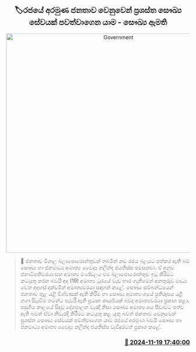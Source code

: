 <p align='center'><b><h2 align='center' title='Government's objective is to maintain optimal health service for the people - Health Minister'>🏷රජයේ අරමුණ ජනතාව වෙනුවෙන් ප්‍රශස්ත සෞඛ්‍ය සේවයක් පවත්වාගෙන යාම - සෞඛ්‍ය ඇමති</h2></b></p>
<p align='center'><img src='https://helakuru.sgp1.cdn.digitaloceanspaces.com/esana/images/lib/nalinda-jayathissa-health.jpg' width='600' alt='Government's objective is to maintain optimal health service for the people - Health Minister'></p>

>📝 ජනතාව විශාල බලාපොරොත්තුවක් තබමින් නව රජය බලයට පත්කර ඇති බව සෞඛ්‍ය හා ජනමාධ්‍ය අමාත්‍ය වෛද්‍ය නලින්ද ජයතිස්ස පවසනවා.
ඒ අනුව ජනාධිපතිවරයා සහ අමාත්‍ය මණ්ඩලය එම බලාපොරොත්තුව ඉටු කිරිමට කටයුතු කරන බවයි අද (19) අමාත්‍ය ධූරයේ වැඩ භාර ගැනීමෙන් අනතුරුව මාධ්‍ය වෙත අදහස් දක්වමින් අමාත්‍යවරයා සඳහන් කළේ.
සෞඛ්‍ය සම්බන්ධයෙන් ජනතාව තුළ යළි විශ්වාසක් ඇති කිරීම හා සෞඛ්‍ය අමාත්‍යංශයේ ප්‍රතිරූපය යළි නගා සිටුවීම තමන්ට පැවරී ඇති ප්‍රධාන කාර්ය​යක් බවද අමාත්‍යවරයා ප්‍රකාශ කළා.
පසුගිය කාලයේ සිදුවූ දේශපාලන වැරදි නිසා සෞඛ්‍ය අමාත්‍යංශය පීඩාවට පත්ව ඇති බවත් ඒවා නිවැරදි කිරීමට කටයුතු කළ යුතු බවත් ජනතාව වෙනුවෙන් ප්‍රශස්ත සෞඛ්‍ය සේවයක් පවත්වාගෙන යාම රජයේ අරමුණ බවයි සෞඛ්‍ය හා ජනමාධ්‍ය අමාත්‍ය වෛද්‍ය නලින්ද ජයතිස්ස වැඩිදුරටත් ප්‍රකාශ කළේ. 


<h3 align='right'><a href='https://www.helakuru.lk/esana/p/105246/'>📅 2024-11-19 17:40:00</a></h3>
